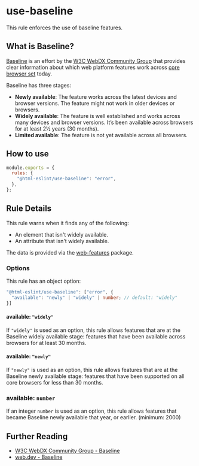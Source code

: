 # use-baseline

This rule enforces the use of baseline features.

## What is Baseline?

[Baseline](https://web-platform-dx.github.io/web-features/) is an effort by the [W3C WebDX Community Group](https://www.w3.org/community/webdx/) that provides clear information about which web platform features work across [core browser set](https://web-platform-dx.github.io/web-features/#how-do-features-become-part-of-baseline%3F) today.

Baseline has three stages:

- **Newly available**: The feature works across the latest devices and browser versions. The feature might not work in older devices or browsers.
- **Widely available**: The feature is well established and works across many devices and browser versions. It’s been available across browsers for at least 2½ years (30 months).
- **Limited available**: The feature is not yet available across all browsers.

## How to use

```js,.eslintrc.js
module.exports = {
  rules: {
    "@html-eslint/use-baseline": "error",
  },
};
```

## Rule Details

This rule warns when it finds any of the following:

- An element that isn't widely available.
- An attribute that isn't widely available.

The data is provided via the [web-features](https://www.npmjs.com/package/web-features) package.

### Options

This rule has an object option:

```ts
"@html-eslint/use-baseline": ["error", {
  "available": "newly" | "widely" | number; // default: "widely"
}]
```

#### available: `"widely"`

If `"widely"` is used as an option, this rule allows features that are at the Baseline widely available stage: features that have been available across browsers for at least 30 months.

#### available: `"newly"`

If `"newly"` is used as an option, this rule allows features that are at the Baseline newly available stage: features that have been supported on all core browsers for less than 30 months.

### available: `number`

If an integer `number` is used as an option, this rule allows features that became Baseline newly available that year, or earlier. (minimum: 2000)

## Further Reading

- [W3C WebDX Community Group - Baseline](https://web-platform-dx.github.io/web-features/)
- [web.dev - Baseline](https://web.dev/baseline)
